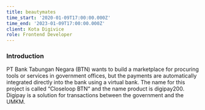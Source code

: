 ```yaml
---
title: beautymates
time_start: '2020-01-09T17:00:00.000Z'
time_end: '2023-01-09T17:00:00.000Z'
client: Kota Digivice
role: Frontend Developer
---
```


### Introduction

PT Bank Tabungan Negara (BTN) wants to build a marketplace for procuring tools or services in government offices, but the payments are automatically integrated directly into the bank using a virtual bank. The name for this project is called “Closeloop BTN“ and the name product is digipay200. Digipay is a solution for transactions between the government and the UMKM.
